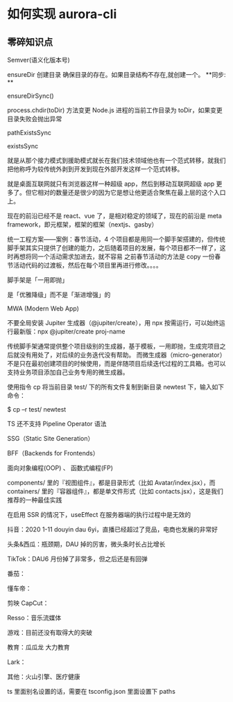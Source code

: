 # 如何实现 aurora-cli

## 零碎知识点

Semver(语义化版本号)

ensureDir 创建目录
确保目录的存在。如果目录结构不存在,就创建一个。
**同步: **

ensureDirSync()

process.chdir(toDir) 方法变更 Node.js 进程的当前工作目录为 toDir，如果变更目录失败会抛出异常

pathExistsSync

existsSync

就是从那个接力模式到援助模式就长在我们技术领域他也有一个范式转移，就我们把他称呼为较传统外剥到开发到现在外部开发这样一个范式转移。

就是桌面互联网就只有浏览器这样一种超级 app，然后到移动互联网超级 app 更多了。但它相对的数量还是很少的因为它是想让他更适合聚焦在最上层的这个入口上。

现在的前沿已经不是 react、vue 了，是相对稳定的领域了，现在的前沿是 meta framework，即元框架，框架的框架（nextjs、gasby）

统一工程方案——案例：春节活动，4 个项目都是用同一个脚手架搭建的，但传统脚手架其实只提供了创建的能力，之后随着项目的发展，每个项目都不一样了，这时再想将同一个活动需求加进去，就不容易
之前春节活动的方法是 copy 一份春节活动代码的过渡板，然后在每个项目里再进行修改。。。。

脚手架是「一用即抛」

是「优雅降级」而不是「渐进增强」的

MWA (Modern Web App)

不要全局安装 Jupiter 生成器（@jupiter/create），用 npx 按需运行，可以始终运行最新版：npx @jupiter/create proj-name

传统脚手架通常提供整个项目级别的生成器，基于模板，一用即抛，生成完项目之后就没有用处了，对后续的业务迭代没有帮助。
而微生成器（micro-generator）不是只在最初创建项目的时候使用，而是伴随项目后续迭代过程的工具箱。也可以支持业务项目添加自己业务专用的微生成器。

使用指令 cp 将当前目录 test/ 下的所有文件复制到新目录 newtest 下，输入如下命令：

\$ cp –r test/ newtest

TS 还不支持 Pipeline Operator 语法

SSG（Static Site Generation）

BFF（Backends for Frontends）

面向对象编程(OOP) 、 函数式编程(FP)

components/ 里的『视图组件』，都是目录形式（比如 Avatar/index.jsx），而 containers/ 里的『容器组件』，都是单文件形式（比如 contacts.jsx），这是我们推荐的一种最佳实践

在启用 SSR 的情况下，useEffect 在服务器端的执行过程中是无效的

抖音：2020 1-11 douyin dau 6yi，直播已经超过了竞品，电商也发展的非常好

头条&西瓜：瓶颈期，DAU 掉的厉害，微头条时长占比增长

TikTok：DAU6 月份掉了非常多，但之后还是有回弹

番茄：

懂车帝：

剪映 CapCut：

Resso：音乐流媒体

游戏：目前还没有取得大的突破

教育：瓜瓜龙 大力教育

Lark：

其他：火山引擎、医疗健康

ts 里面别名设置的话，需要在 tsconfig.json 里面设置下 paths

